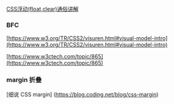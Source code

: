 [CSS浮动(float,clear)通俗讲解](http://www.cnblogs.com/iyangyuan/archive/2013/03/27/2983813.html)


### BFC

[https://www.w3.org/TR/CSS2/visuren.html#visual-model-intro](https://www.w3.org/TR/CSS2/visuren.html#visual-model-intro)

[https://www.w3ctech.com/topic/865](https://www.w3ctech.com/topic/865)

### margin 折叠

[细说 CSS margin]
(https://blog.coding.net/blog/css-margin)
